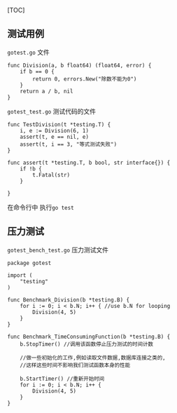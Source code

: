 
[TOC]

## 测试用例
`gotest.go` 文件
```
func Division(a, b float64) (float64, error) {
	if b == 0 {
		return 0, errors.New("除数不能为0")
	}
	return a / b, nil
}
```
`gotest_test.go` 测试代码的文件
```
func TestDivision(t *testing.T) {
	i, e := Division(6, 1)
	assert(t, e == nil, e)
	assert(t, i == 3, "等式测试失败")
}

func assert(t *testing.T, b bool, str interface{}) {
	if !b {
		t.Fatal(str)
	}

}
```
在命令行中 执行`go test`

## 压力测试
`gotest_bench_test.go` 压力测试文件
```
package gotest

import (
	"testing"
)

func Benchmark_Division(b *testing.B) {
	for i := 0; i < b.N; i++ { //use b.N for looping
		Division(4, 5)
	}
}

func Benchmark_TimeConsumingFunction(b *testing.B) {
	b.StopTimer() //调用该函数停止压力测试的时间计数

	//做一些初始化的工作,例如读取文件数据,数据库连接之类的,
	//这样这些时间不影响我们测试函数本身的性能

	b.StartTimer() //重新开始时间
	for i := 0; i < b.N; i++ {
		Division(4, 5)
	}
}
```
